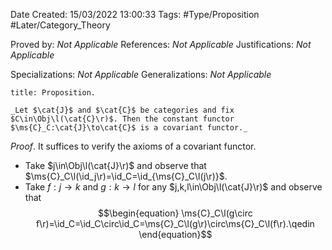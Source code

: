 <div class="topSpace"></div>

Date Created: 15/03/2022 13:00:33
Tags: #Type/Proposition #Later/Category_Theory

Proved by: _Not Applicable_
References: _Not Applicable_
Justifications: _Not Applicable_

Specializations: _Not Applicable_
Generalizations: _Not Applicable_

``` ad-Proposition
title: Proposition.

_Let $\cat{J}$ and $\cat{C}$ be categories and fix $C\in\Obj\l(\cat{C}\r)$. Then the constant functor $\ms{C}_C:\cat{J}\to\cat{C}$ is a covariant functor._

```

_Proof_. It suffices to verify the axioms of a covariant functor.
* Take $j\in\Obj\l(\cat{J}\r)$ and observe that $\ms{C}_C\l(\id_j\r)=\id_C=\id_{\ms{C}_C\l(j\r)}$.
* Take $f:j\to k$ and $g:k\to l$ for any $j,k,l\in\Obj\l(\cat{J}\r)$ and observe that
$$\begin{equation}
    \ms{C}_C\l(g\circ f\r)=\id_C=\id_C\circ\id_C=\ms{C}_C\l(g\r)\circ\ms{C}_C\l(f\r).\qedin
\end{equation}$$
